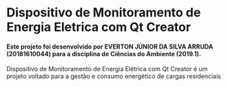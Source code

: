 # Dispositivo de Monitoramento de Energia Eletrica com Qt Creator
#### Este projeto foi desenvolvido por EVERTON JÚNIOR DA SILVA ARRUDA (20181610044) para a disciplina de Ciências do Ambiente (2019.1).

Dispositivo de Monitoramento de Energia Elétrica com Qt Creator é um projeto voltado para a gestão e  consumo energético de cargas residenciais

